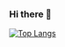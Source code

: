 ### Hi there 👋
[![Top Langs](https://github-readme-stats.vercel.app/api/top-langs/?username=soclear&bg_color=135deg,#EE9AE5,#5961F9)](https://github.com/anuraghazra/github-readme-stats)
<!--
**SoClear/SoClear** is a ✨ _special_ ✨ repository because its `README.md` (this file) appears on your GitHub profile.

Here are some ideas to get you started:

- 🔭 I’m currently working on ...
- 🌱 I’m currently learning ...
- 👯 I’m looking to collaborate on ...
- 🤔 I’m looking for help with ...
- 💬 Ask me about ...
- 📫 How to reach me: ...
- 😄 Pronouns: ...
- ⚡ Fun fact: ...
-->
